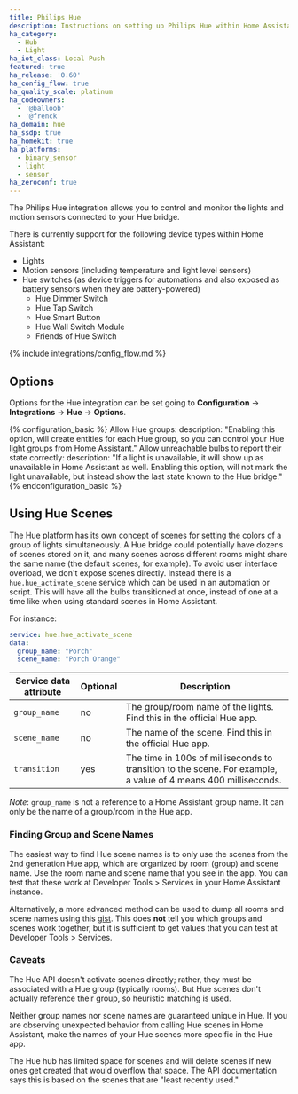 ```yaml
---
title: Philips Hue
description: Instructions on setting up Philips Hue within Home Assistant.
ha_category:
  - Hub
  - Light
ha_iot_class: Local Push
featured: true
ha_release: '0.60'
ha_config_flow: true
ha_quality_scale: platinum
ha_codeowners:
  - '@balloob'
  - '@frenck'
ha_domain: hue
ha_ssdp: true
ha_homekit: true
ha_platforms:
  - binary_sensor
  - light
  - sensor
ha_zeroconf: true
---
```


The Philips Hue integration allows you to control and monitor the lights and motion sensors connected to your Hue bridge.

There is currently support for the following device types within Home Assistant:

- Lights
- Motion sensors (including temperature and light level sensors)
- Hue switches (as device triggers for automations and also exposed as battery sensors when they are battery-powered)
  - Hue Dimmer Switch
  - Hue Tap Switch
  - Hue Smart Button
  - Hue Wall Switch Module
  - Friends of Hue Switch

{% include integrations/config_flow.md %}

## Options

Options for the Hue integration can be set going to **Configuration** -> **Integrations** -> **Hue** -> **Options**.

{% configuration_basic %}
Allow Hue groups:
  description: "Enabling this option, will create entities for each Hue group, so you can control your Hue light groups from Home Assistant."
Allow unreachable bulbs to report their state correctly:
  description: "If a light is unavailable, it will show up as unavailable in Home Assistant as well. Enabling this option, will not mark the light unavailable, but instead show the last state known to the Hue bridge."
{% endconfiguration_basic %}

## Using Hue Scenes

The Hue platform has its own concept of scenes for setting the colors of a group of lights simultaneously. A Hue bridge could potentially have dozens of scenes stored on it, and many scenes across different rooms might share the same name (the default scenes, for example). To avoid user interface overload, we don't expose scenes directly. Instead there is a `hue.hue_activate_scene` service which can be used in an automation or script. This will have all the bulbs transitioned at once, instead of one at a time like when using standard scenes in Home Assistant.

For instance:

```yaml
service: hue.hue_activate_scene
data:
  group_name: "Porch"
  scene_name: "Porch Orange"
```

| Service data attribute | Optional | Description                                                           |
| ---------------------- | -------- | --------------------------------------------------------------------- |
| `group_name`           | no       | The group/room name of the lights. Find this in the official Hue app. |
| `scene_name`           | no       | The name of the scene. Find this in the official Hue app.             |
| `transition`           | yes      | The time in 100s of milliseconds to transition to the scene. For example, a value of 4 means 400 milliseconds.          |

_Note_: `group_name` is not a reference to a Home Assistant group name. It can only be the name of a group/room in the Hue app.

### Finding Group and Scene Names

The easiest way to find Hue scene names is to only use the scenes from the 2nd generation Hue app, which are organized by room (group) and scene name. Use the room name and scene name that you see in the app. You can test that these work at Developer Tools > Services in your Home Assistant instance.

Alternatively, a more advanced method can be used to dump all rooms and scene names using this [gist](https://gist.github.com/sdague/5479b632e0fce931951c0636c39a9578). This does **not** tell you which groups and scenes work together, but it is sufficient to get values that you can test at Developer Tools > Services.

### Caveats

The Hue API doesn't activate scenes directly; rather, they must be associated with a Hue group (typically rooms). But Hue scenes don't actually reference their group, so heuristic matching is used.

Neither group names nor scene names are guaranteed unique in Hue. If you are observing unexpected behavior from calling Hue scenes in Home Assistant, make the names of your Hue scenes more specific in the Hue app.

The Hue hub has limited space for scenes and will delete scenes if new ones get created that would overflow that space. The API documentation says this is based on the scenes that are "least recently used."
